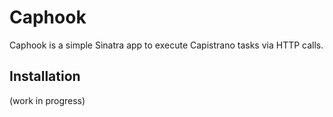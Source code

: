 Caphook
=======

Caphook is a simple Sinatra app to execute Capistrano tasks via HTTP calls.

Installation
------------

(work in progress)